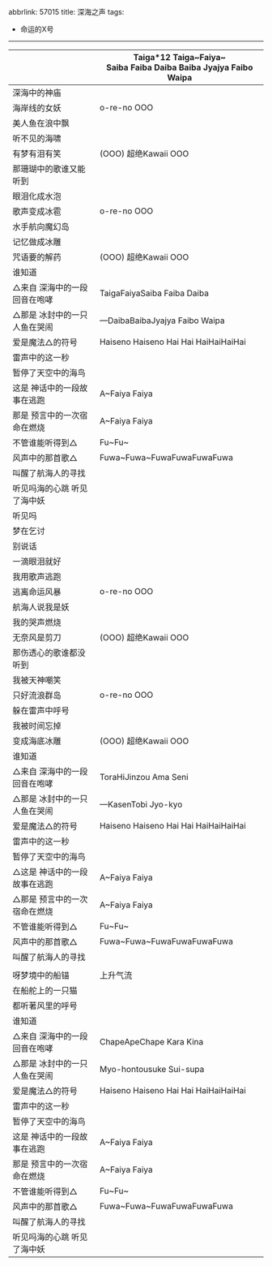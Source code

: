 abbrlink: 57015
title: 深海之声
tags:
  - 命运的X号
---
|      |Taiga*12 Taiga~Faiya~<br>Saiba Faiba Daiba Baiba Jyajya Faibo Waipa|
|--|--|
|深海中的神庙|      |
|海岸线的女妖|o-re-no OOO|
|美人鱼在浪中飘|      |
|听不见的海啸|      |
|有梦有泪有笑|(OOO) 超绝Kawaii OOO|
|那珊瑚中的歌谁又能听到|      |
|眼泪化成水泡|      |
|歌声变成冰雹|o-re-no OOO|
|水手航向魔幻岛|      |
|记忆做成冰雕|      |
|咒语要的解药|(OOO) 超绝Kawaii OOO|
|谁知道|      |
|△来自 深海中的一段回音在咆哮|TaigaFaiyaSaiba Faiba Daiba|
|△那是 冰封中的一只人鱼在哭闹|—DaibaBaibaJyajya Faibo Waipa|
|爱是魔法△的符号|Haiseno Haiseno Hai Hai HaiHaiHaiHai|
|雷声中的这一秒|      |
|暂停了天空中的海鸟|      |
|这是 神话中的一段故事在逃跑|A~Faiya Faiya|
|那是 预言中的一次宿命在燃烧|A~Faiya Faiya|
|不管谁能听得到△|Fu~Fu~|
|风声中的那首歌△|Fuwa~Fuwa~FuwaFuwaFuwaFuwa|
|叫醒了航海人的寻找|      |
|听见吗海的心跳 听见了海中妖|      |
|听见吗|      |
|梦在乞讨|      |
|别说话|      |
|一滴眼泪就好|      |
|我用歌声逃跑|      |
|逃离命运风暴|o-re-no OOO|
|航海人说我是妖|      |
|我的哭声燃烧|      |
|无奈风是剪刀|(OOO) 超绝Kawaii OOO|
|那伤透心的歌谁都没听到|      |
|我被天神嘲笑|      |
|只好流浪群岛|o-re-no OOO|
|躲在雷声中呼号|      |
|我被时间忘掉|      |
|变成海底冰雕|(OOO) 超绝Kawaii OOO|
|谁知道|      |
|△来自 深海中的一段回音在咆哮|ToraHiJinzou Ama Seni|
|△那是 冰封中的一只人鱼在哭闹|—KasenTobi Jyo-kyo|
|爱是魔法△的符号|Haiseno Haiseno Hai Hai HaiHaiHaiHai|
|雷声中的这一秒|      |
|暂停了天空中的海鸟|      |
|△这是 神话中的一段故事在逃跑|A~Faiya Faiya|
|△那是 预言中的一次宿命在燃烧|A~Faiya Faiya|
|不管谁能听得到△|Fu~Fu~|
|风声中的那首歌△|Fuwa~Fuwa~FuwaFuwaFuwaFuwa|
|叫醒了航海人的寻找|      |
|      |      |
|呀梦境中的船锚|上升气流|
|在船舵上的一只猫|      |
|都听著风里的呼号|      |
|谁知道|      |
|△来自 深海中的一段回音在咆哮|ChapeApeChape Kara Kina|
|△那是 冰封中的一只人鱼在哭闹|Myo-hontousuke Sui-supa|
|爱是魔法△的符号|Haiseno Haiseno Hai Hai HaiHaiHaiHai|
|雷声中的这一秒|      |
|暂停了天空中的海鸟|      |
|这是 神话中的一段故事在逃跑|A~Faiya Faiya|
|那是 预言中的一次宿命在燃烧|A~Faiya Faiya|
|不管谁能听得到△|Fu~Fu~|
|风声中的那首歌△|Fuwa~Fuwa~FuwaFuwaFuwaFuwa|
|叫醒了航海人的寻找|      |
|听见吗海的心跳 听见了海中妖|      |